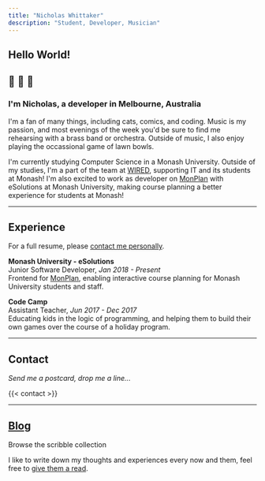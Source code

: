 ```yaml
---
title: "Nicholas Whittaker"
description: "Student, Developer, Musician"
---
```


## Hello World!

## :wave: :wave: :wave:

### I'm Nicholas, a developer in Melbourne, Australia

I'm a fan of many things, including cats, comics, and coding. Music is my passion, and most evenings of the week you'd be sure to find me rehearsing with a brass band or orchestra. Outside of music, I also enjoy playing the occassional game of lawn bowls.

I'm currently studying Computer Science in a Monash University. Outside of my studies, I'm a part of the team at [WIRED](http://wired.org.au/), supporting IT and its students at Monash! I'm also excited to work as developer on [MonPlan](https://monplan.github.io) with eSolutions at Monash University, making course planning a better experience for students at Monash!

---

## Experience

For a full resume, please [contact me personally](#contact).

**Monash University - eSolutions** \
Junior Software Developer, _Jan 2018 - Present_ \
Frontend for [MonPlan](https://monplan.github.io/), enabling interactive course planning for Monash University students and staff.

**Code Camp** \
Assistant Teacher, _Jun 2017 - Dec 2017_ \
Educating kids in the logic of programming, and helping them to build their own games over the course of a holiday program.

---

## Contact

_Send me a postcard, drop me a line..._

{{< contact >}}

---

<!-- PROJECTS -->

<!-- --- -->

## [Blog](./blog/)

Browse the scribble collection

I like to write down my thoughts and experiences every now and them, feel free to [give them a read](./blog/).
